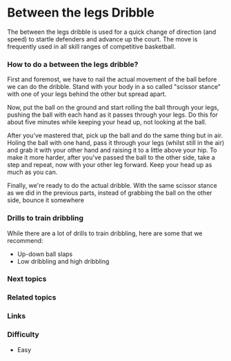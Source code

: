 
# Between the legs Dribble
The between the legs dribble is used for a quick change of direction (and speed) to startle defenders and advance up the court. The move is frequently used in all skill ranges of competitive basketball.
### How to do a between the legs dribble?
First and foremost, we have to nail the actual movement of the ball before we can do the dribble. Stand with your body in a so called "scissor stance" with one of your legs behind the other but spread apart.

Now, put the ball on the ground and start rolling the ball through your legs, pushing the ball with each hand as it passes through your legs. Do this for about five minutes while keeping your head up, not looking at the ball.

After you've mastered that, pick up the ball and do the same thing but in air. Holing the ball with one hand, pass it through your legs (whilst still in the air) and grab it with your other hand and raising it to a little above your hip. To make it more harder, after you've passed the ball to the other side, take a step and repeat, now with your other leg forward. Keep your head up as much as you can.

Finally, we're ready to do the actual dribble. With the same scissor stance as we did in the previous parts, instead of grabbing the ball on the other side, bounce it somewhere




 
### Drills to train dribbling 
While there are a lot of drills to train dribbling, here are some that we recommend:

- Up-down ball slaps
- Low dribbling and high dribbling

### Next topics

### Related topics

### Links

### Difficulty
- Easy

<!--stackedit_data:
eyJoaXN0b3J5IjpbMjAwMzExOTgyMyw5OTQ3NDA1MzRdfQ==
-->